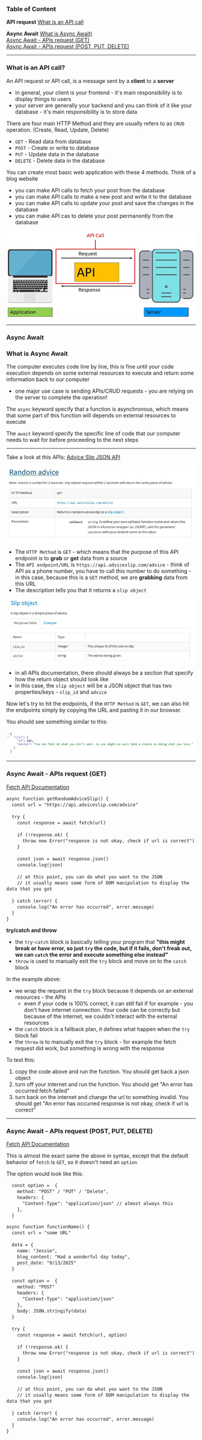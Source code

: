 ### Table of Content

**API request**
[What is an API call](#what-is-an-api-call)


**Async Await**
[What is Async Await)](#what-is-async-await)<br>
[Async Await - APIs request (GET)](#async-await---apis-request-get)<br>
[Async Await - APIs request (POST, PUT, DELETE)](#async-await---apis-request-post-put-delete)<br>

---

### What is an API call?

An API request or API call, is a message sent by a **client** to a **server**
  - in general, your client is your frontend - it's main responsibility is to display things to users
  - your server are generally your backend and you can think of it like your database - it's main responsibility is to store data

There are four main HTTP Method and they are usually refers to as `CRUD` operation. (Create, Read, Update, Delete)
  - `GET` - Read data from database
  - `POST` - Create or write to database
  - `PUT` - Update data in the database
  - `DELETE` - Delete data in the database

You can create most basic web application with these 4 methods. Think of a blog website
  - you can make API calls to fetch your post from the database
  - you can make API calls to make a new post and write it to the database
  - you can make API calls to update your post and save the changes in the database
  - you can make API cas to delete your post permanently from the database

![API call](/image/API_call.jpg)

---

### Async Await

### What is Async Await

The computer executes code line by line, this is fine until your code execution depends on some external resources to execute and return some information back to our computer
  - one major use case is sending APIs/CRUD requests - you are relying on the server to complete the operation!

The `async` keyword specify that a function is asynchronous, which means that some part of this function will depends on external resources to execute

The `await` keyword specify the specific line of code that our computer needs to wait for before proceeding to the next steps

--- 

Take a look at this APIs: [Advice Slip JSON API](https://api.adviceslip.com/)

![Advice Slip JSON API - GET Request](/image/advice_slip_JSON_API_get_request_doc.jpg)
  - The `HTTP Method` is `GET` - which means that the purpose of this API endpoint is to **grab** or **get** data from a source
  - The `API endpoint/URL` is `https://api.adviceslip.com/advice` - think of API as a phone number, you have to call this number to do something - in this case, because this is a `GET` method, we are **grabbing** data from this URL
  - The description tells you that it returns a `slip object`

![Slip Object](/image/slip_object.jpg)
  - in all APIs documentation, there should always be a section that specify how the return object should look like
  - in this case, the `slip object` will be a JSON object that has two properties/keys - `slip_id` and `advice`

Now let's try to hit the endpoints, if the `HTTP Method` is `GET`, we can also hit the endpoints simply by copying the URL and pasting it in our browser.

You should see something similar to this:

![Example Return Object](/image/example_return_object.jpg)

---

### Async Await - APIs request (GET)

[Fetch API Documentation](https://developer.mozilla.org/en-US/docs/Web/API/Fetch_API/Using_Fetch)

```
async function getRandomAdviceSlip() {
  const url = "https://api.adviceslip.com/advice"

  try {
    const response = await fetch(url)

    if (!response.ok) {
      throw new Error("response is not okay, check if url is correct")
    }

    const json = await response.json()
    console.log(json)

    // at this point, you can do what you want to the JSON
    // it usually means some form of DOM manipulation to display the data that you got

  } catch (error) {
    console.log("An error has occurred", error.message)
  }
}

```

**try/catch and throw**
  - the `try`-`catch` block is basically telling your program that **"this might break or have error, so just `try` the code, but if it fails, don't freak out, we can `catch` the error and execute something else instead"**
  - `throw` is used to manually exit the `try` block and move on to the `catch` block

In the example above:
  - we wrap the request in the `try` block because it depends on an external resources - the APIs
    - even if your code is 100% correct, it can still fail if for example - you don't have internet connection. Your code can be correctly but because of the internet, we couldn't interact with the external resources
  - the `catch` block is a fallback plan, it defines what happen when the `try` block fail
  - the `throw` is to manually exit the `try` block - for example the fetch request did work, but something is wrong with the response 

To test this:
  1. copy the code above and run the function. You should get back a json object
  2. turn off your internet and run the function. You should get "An error has occurred fetch failed"
  3. turn back on the internet and change the url to something invalid. You should get "An error has occurred response is not okay, check if url is correct"

---

### Async Await - APIs request (POST, PUT, DELETE)

[Fetch API Documentation](https://developer.mozilla.org/en-US/docs/Web/API/Fetch_API/Using_Fetch)

This is almost the exact same the above in syntax, except that the default behavior of `fetch` is `GET`, so it doesn't need an `option`

The option would look like this:

```
  const option =  {
    method: "POST" / "PUT" / "Delete",
    headers: {
      "Content-Type": "application/json" // almost always this
    },
  }
```

```
async function functionName() {
  const url = "some URL"

  data = {
    name: "Jessie",
    blog_content: "Had a wonderful day today",
    post_date: "9/13/2025"
  }

  const option =  {
    method: "POST"
    headers: {
      "Content-Type": "application/json"
    },
    body: JSON.stringify(data)
  }

  try {
    const response = await fetch(url, option)

    if (!response.ok) {
      throw new Error("response is not okay, check if url is correct")
    }

    const json = await response.json()
    console.log(json)

    // at this point, you can do what you want to the JSON
    // it usually means some form of DOM manipulation to display the data that you got

  } catch (error) {
    console.log("An error has occurred", error.message)
  }
}

```
